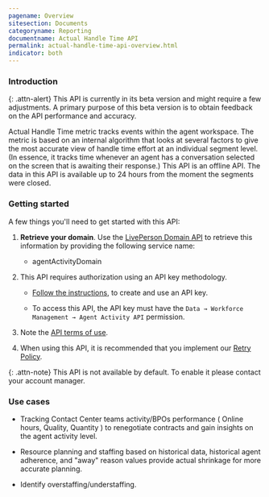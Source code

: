 ```yaml
---
pagename: Overview
sitesection: Documents
categoryname: Reporting
documentname: Actual Handle Time API
permalink: actual-handle-time-api-overview.html
indicator: both
---
```


### Introduction

{: .attn-alert}
This API is currently in its beta version and might require a few adjustments. A primary purpose of this beta version is to obtain feedback on the API performance and accuracy.

Actual Handle Time metric tracks events within the agent workspace. The metric is based on an internal algorithm that looks at several factors to give the most accurate view of handle time effort at an individual segment level. (In essence, it tracks time whenever an agent has a conversation selected on the screen that is awaiting their response.)
This API is an offline API. The data in this API is available up to 24 hours from the moment the segments were closed.

### Getting started

A few things you'll need to get started with this API:

1. **Retrieve your domain**. Use the [LivePerson Domain API](agent-domain-domain-api.html) to retrieve this information by providing the following service name:

	* agentActivityDomain

2. This API requires authorization using an API key methodology.

	* [Follow the instructions](guides-gettingstarted.html), to create and use an API key.

	* To access this API, the API key must have the `Data → Workforce Management → Agent Activity API` permission.

3. Note the [API terms of use](https://www.liveperson.com/policies/terms-of-use).

4. When using this API, it is recommended that you implement our [Retry Policy](guides-retry-policy.html).

{: .attn-note}
This API is not available by default. To enable it please contact your account manager.

### Use cases

* Tracking Contact Center teams activity/BPOs performance ( Online hours, Quality, Quantity ) to renegotiate contracts and gain insights on the agent activity level.

* Resource planning and staffing based on historical data, historical agent adherence, and "away" reason values provide actual shrinkage for more accurate planning.

* Identify overstaffing/understaffing.